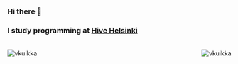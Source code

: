 ### Hi there 👋

### I study programming at [Hive Helsinki](https://hive.fi) 
<br/>
<img align="left" src="https://github-readme-stats.vercel.app/api/top-langs/?username=vkuikka&layout=compact&hide=html&theme=dark" alt="vkuikka" />
<img align="right" src="https://github-readme-stats.vercel.app/api?username=vkuikka&show_icons=true&theme=dark&include_all_commits=true&hide=stars&count_private=true" alt="vkuikka" />
